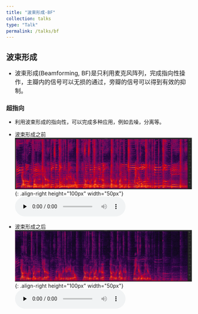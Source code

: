 ```yaml
---
title: "波束形成-BF"
collection: talks
type: "Talk"
permalink: /talks/bf
---
```


##  波束形成
- <font size=3> 波束形成(Beamforming, BF)是只利用麦克风阵列，完成指向性操作，主瓣内的信号可以无损的通过，旁瓣的信号可以得到有效的抑制。</font>  



###  超指向
- 利用波束形成的指向性，可以完成多种应用，例如去噪，分离等。
  
 
- 波束形成之前
![AEC before](/images/bfbefore.png){: .align-right height="100px" width="50px"}
​<audio id="audio" controls="" preload="none">
      <source id="wav" src="../files/nbfbefore.wav">
</audio>

- 波束形成之后
![AEC before](/images/bfafter.png){: .align-right height="100px" width="50px"}
​<audio id="audio" controls="" preload="none">
      <source id="wav" src="../files/bfafter.wav">
</audio>
